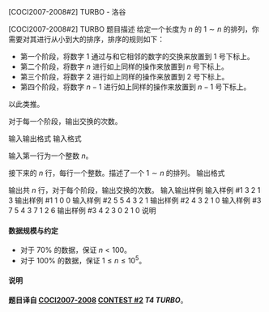 



[COCI2007-2008#2] TURBO - 洛谷














[COCI2007-2008#2] TURBO
题目描述
给定一个长度为 $n$ 的 $1\sim n$ 的排列，你需要对其进行从小到大的排序，排序的规则如下：

- 第一个阶段，将数字 $1$  通过与和它相邻的数字的交换来放置到 $1$ 号下标上。
- 第二个阶段，将数字 $n$ 进行如上同样的操作来放置到 $n$ 号下标上。
- 第三个阶段，将数字 $2$ 进行如上同样的操作来放置到 $2$ 号下标上。
- 第四个阶段，将数字 $n-1$ 进行如上同样的操作来放置到 $n-1$ 号下标上。

以此类推。

对于每一个阶段，输出交换的次数。

输入输出格式
输入格式

输入第一行为一个整数 $n$。

接下来的 $n$ 行，每行一个整数。描述了一个 $1\sim n$ 的排列。
输出格式

输出共 $n$ 行，对于每个阶段，输出交换的次数。
输入输出样例
输入样例 #1
3
2
1
3
输出样例 #1
1
0
0
输入样例 #2
5
5
4
3
2
1
输出样例 #2
4
3
2
1
0
输入样例 #3
7
5
4
3
7
1
2
6
输出样例 #3
4
2
3
0
2
1
0
说明
#### 数据规模与约定

- 对于 $70\%$ 的数据，保证 $n<100$。
- 对于 $100\%$ 的数据，保证 $1\le n\le 10^5$。
#### 说明

**题目译自 [COCI2007-2008](https://hsin.hr/coci/archive/2007_2008/) [CONTEST #2](https://hsin.hr/coci/archive/2007_2008/contest2_tasks.pdf) *T4 TURBO***。






